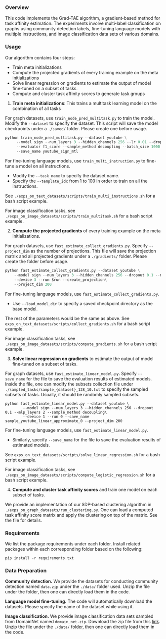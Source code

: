 ### Overview

This code implements the Grad-TAE algorithm, a gradient-based method for task affinity estimation. The experiments involve multi-label classification on graphs using community detection labels, fine-tuning language models with multiple instructions, and image classification data sets of various domains. 

### Usage

Our algorithm contains four steps:

- Train meta initializations
- Compute the projected gradients of every training example on the meta initializations
- Solve linear regression on gradients to estimate the output of model fine-tuned on a subset of tasks. 
- Compute and cluster task affinity scores to generate task groups

1. **Train meta initializations**: This trains a multitask learning model on the combination of all tasks 

For graph datasets, use `train_node_pred_multitask.py` to train the model. Modify the `--dataset` to specify the dataset. This script will save the model checkpoints under a `./saved/` folder. Please create one before usage. 

```Python
python train_node_pred_multitask.py --dataset youtube \
     --model sign --num_layers 3 --hidden_channels 256 --lr 0.01 --dropout 0.1 --mlp_layers 2\
     --evaluator f1_score --sample_method decoupling --batch_size 1000 --epochs 100 --device 2 --runs 50\
     --save_name youtube_sign_mtl
```

For fine-tuning language models,  use `train_multi_instruction.py` to fine-tune a model on all instructions. 

- Modify the `--task_name` to specify the dataset name. 
- Specify the `--template_idx` from 1 to 100 in order to train on all the instructions. 

See `./exps_on_text_datasets/scripts/train_multi_instructions.sh` for a bash script example.

For image classification tasks, see `./exps_on_image_datasets/scripts/train_multitask.sh` for a bash script example. 

2. **Compute the projected gradients** of every training example on the meta initializations. 

For graph datasets, use `fast_estimate_collect_gradients.py`. Specify `--project_dim` as the number of projections. This file will save the projection matrix and all projected gradients under a `./gradients/` folder. Please create the folder before usage. 

```python
python fast_estimate_collect_gradients.py --dataset youtube \
    --model sign --num_layers 3 --hidden_channels 256 --dropout 0.1 --mlp_layers 2 --sample_method decoupling\
    --device 3 --run $run --create_projection\
    --project_dim 200 
```

For fine-tuning language models, use `fast_estimate_collect_gradients.py`. 

- Use `--load_model_dir` to specify a saved checkpoint directory as the base model. 

The rest of the parameters would be the same as above. See `exps_on_text_datasets/scripts/collect_gradients.sh` for a bash script example. 

For image classification tasks, see `./exps_on_image_datasets/scripts/compute_gradients.sh` for a bash script example. 

3. **Solve linear regression on gradients** to estimate the output of model fine-tuned on a subset of tasks. 

For graph datasets, use `fast_estimate_linear_model.py`. Specify `--save_name` for the file to save the evaluation results of estimated models. Inside the file, one can modify the subsets collection file under `./sampled_tasks/sample_{dataset}_128_10.txt` to specify the sampled subsets of tasks. Usually, it should be randomly sampled subsets. 

```
python fast_estimate_linear_model.py --dataset youtube \
        --model sign --num_layers 3 --hidden_channels 256 --dropout 0.1 --mlp_layers 2 --sample_method decoupling\
        --device 1 --run 0 --save_name sample_youtube_linear_approximate_0 --project_dim 200
```

For fine-tuning language models, use `fast_estimate_linear_model.py`. 

- Similarly, specify `--save_name` for the file to save the evaluation results of estimated models.

See `exps_on_text_datasets/scripts/solve_linear_regression.sh` for a bash script example. 

For image classification tasks, see `./exps_on_image_datasets/scripts/compute_logistic_regression.sh` for a bash script example. 

4. **Compute and cluster task affinity scores** and train one model on each subset of tasks. 

We provide an implementation of our SDP-based clustering algorithm in `./exps_on_graph_datasets/run_clustering.py`. One can load a computed task affinity score matrix and apply the clustering on top of the matrix. See the file for details.

### Requirements

We list the package requirements under each folder. Install related packages within each corresponding folder based on the following: 

```
pip install -r requirements.txt
```

### Data Preparation

**Community detection.** We provide the datasets for conducting community detection named `data.zip` under the `./data/` folder used. Unzip the file under the folder, then one can directly load them in the code.

**Language model fine-tuning.** The code will automatically download the datasets. Please specify the name of the dataset while using it.  

**Image classification.** We provide image classification data sets sampled from DomainNet named `domain_net.zip`. Download the zip file from this [link](https://drive.google.com/file/d/1OmeNf_sWHLUQhSIA2ICvm4jj4xyadG16/view?usp=sharing). Unzip the file under the `./data/` folder, then one can directly load them in the code.